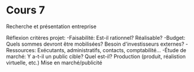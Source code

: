 # Cours 7
Recherche et présentation entreprise

Réflexion critères projet:
-Faisabilité: Est-il rationnel? Réalisable?
-Budget: Quels sommes devront être mobilisées? Besoin d'investisseurs externes?
-Ressources: Exécutants, administratifs, contacts, comptabilité...
-Étude de marché: Y a-t-il un public cible? Quel est-il?
Production (produit, réalistion virtuelle, etc.)
Mise en marché/publicité
